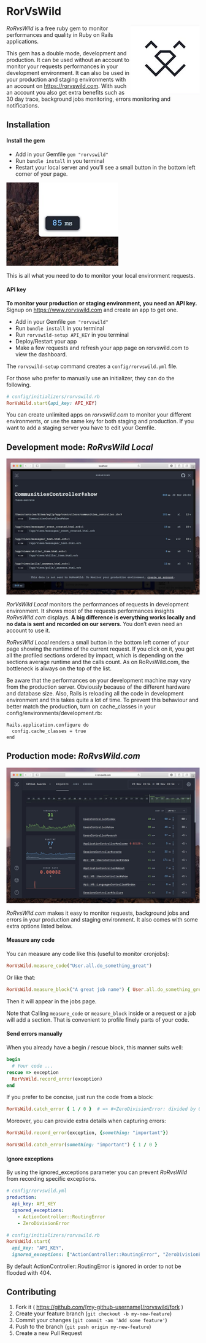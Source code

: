 
# RorVsWild

<img align="right" src="/images/rorvswild_logo.jpg">

*RoRvsWild* is a free ruby gem to monitor performances and quality in Ruby on Rails applications.

This gem has a double mode, development and production.
It can be used without an account to monitor your requests performances in your development environment.
It can also be used in your production and staging environments with an account on https://rorvswild.com. With such an account you also get extra benefits such as 30 day trace, background jobs monitoring, errors monitoring and notifications.


## Installation

#### Install the gem

* Add in your Gemfile `gem "rorvswild"`
* Run `bundle install` in you terminal
* Restart your local server and you’ll see a small button in the bottom left corner of your page.

![RoRvsWild Local Button](/images/rorvswild_local_button.jpg)

This is all what you need to do to monitor your local environment requests.

#### API key

**To monitor your production or staging environment, you need an API key.**
Signup on https://www.rorvswild.com and create an app to get one.

* Add in your Gemfile `gem "rorvswild"`
* Run `bundle install` in you terminal
* Run `rorvswild-setup API_KEY` in you terminal
* Deploy/Restart your app
* Make a few requests and refresh your app page on rorvswild.com to view the dashboard.

The `rorvswild-setup` command creates a `config/rorvswild.yml` file.

For those who prefer to manually use an initializer, they can do the following.

```ruby
# config/initializers/rorvswild.rb
RorVsWild.start(api_key: API_KEY)
```

You can create unlimited apps on *rorvswild.com* to monitor your different environments, or use the same key for both staging and production. If you want to add a staging server you have to edit your Gemfile.

## Development mode: *RoRvsWild Local*

![RoRvsWild Local](/images/rorvswild_local.jpg)

*RorVsWild Local* monitors the performances of requests in development environment.
It shows most of the requests performances insights *RoRvsWild.com* displays. **A big difference is everything works locally and no data is sent and recorded on our servers**. You don’t even need an account to use it.

*RoRvsWild Local* renders a small button in the bottom left corner of your page showing the runtime of the current request. If you click on it, you get all the profiled sections ordered by impact, which is depending on the sections average runtime and the calls count. As on RoRvsWild.com, the bottleneck is always on the top of the list.

Be aware that the performances on your development machine may vary from the production server. Obviously because of the different hardware and database size. Also, Rails is reloading all the code in development environment and this takes quite a lot of time.
To prevent this behaviour and better match the production, turn on cache_classes in your config/environments/development.rb:

```
Rails.application.configure do
  config.cache_classes = true
end
```

## Production mode: *RoRvsWild.com*

![RoRvsWild.com](/images/rorvswild_prod.jpg)

*RoRvsWild.com* makes it easy to monitor requests, background jobs and errors in your production and staging environment.
It also comes with some extra options listed below.

#### Measure any code

You can measure any code like this (useful to monitor cronjobs):

```ruby
RorVsWild.measure_code("User.all.do_something_great")
```

Or like that:

```ruby
RorVsWild.measure_block("A great job name") { User.all.do_something_great }
```

Then it will appear in the jobs page.

Note that Calling `measure_code` or `measure_block` inside or a request or a job will add a section.
That is convenient to profile finely parts of your code.

#### Send errors manually

When you already have a begin / rescue block, this manner suits well:

```ruby
begin
  # Your code ...
rescue => exception
  RorVsWild.record_error(exception)
end
```

If you prefer to be concise, just run the code from a block:

```ruby
RorVsWild.catch_error { 1 / 0 }  # => #<ZeroDivisionError: divided by 0>
```

Moreover, you can provide extra details when capturing errors:

```ruby
RorVsWild.record_error(exception, {something: "important"})
```

```ruby
RorVsWild.catch_error(something: "important") { 1 / 0 }
```

#### Ignore exceptions

By using the ignored_exceptions parameter you can prevent *RoRvsWild* from recording specific exceptions.

```yaml
# config/rorvswild.yml
production:
  api_key: API_KEY
  ignored_exceptions:
    - ActionController::RoutingError
    - ZeroDivisionError
```

```ruby
# config/initializers/rorvswild.rb
RorVsWild.start(
  api_key: "API_KEY",
  ignored_exceptions: ["ActionController::RoutingError", "ZeroDivisionError"])
```

By default ActionController::RoutingError is ignored in order to not be flooded with 404.

## Contributing

1. Fork it ( https://github.com/[my-github-username]/rorvswild/fork )
2. Create your feature branch (`git checkout -b my-new-feature`)
3. Commit your changes (`git commit -am 'Add some feature'`)
4. Push to the branch (`git push origin my-new-feature`)
5. Create a new Pull Request

